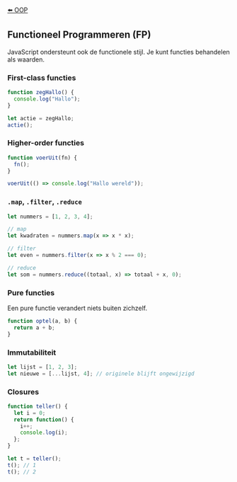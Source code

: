 [⬅️ OOP](./js-101-oop.md)

## Functioneel Programmeren (FP)

JavaScript ondersteunt ook de functionele stijl. Je kunt functies behandelen als waarden.

### First-class functies

```js
function zegHallo() {
  console.log("Hallo");
}

let actie = zegHallo;
actie();
```

### Higher-order functies

```js
function voerUit(fn) {
  fn();
}

voerUit(() => console.log("Hallo wereld"));
```

### `.map`, `.filter`, `.reduce`

```js
let nummers = [1, 2, 3, 4];

// map
let kwadraten = nummers.map(x => x * x);

// filter
let even = nummers.filter(x => x % 2 === 0);

// reduce
let som = nummers.reduce((totaal, x) => totaal + x, 0);
```

### Pure functies

Een pure functie verandert niets buiten zichzelf.

```js
function optel(a, b) {
  return a + b;
}
```

### Immutabiliteit

```js
let lijst = [1, 2, 3];
let nieuwe = [...lijst, 4]; // originele blijft ongewijzigd
```

### Closures

```js
function teller() {
  let i = 0;
  return function() {
    i++;
    console.log(i);
  };
}

let t = teller();
t(); // 1
t(); // 2
```
